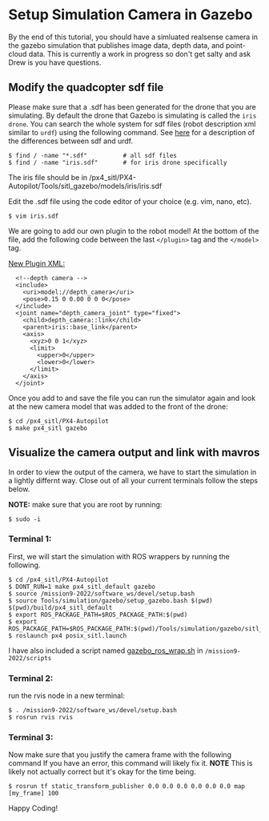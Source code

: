 # Setup Simulation Camera in Gazebo

By the end of this tutorial, you should have a simluated realsense camera in the gazebo simulation that publishes image data, depth data, and point-cloud data. This is currently a work in progress so don't get salty and ask Drew is you have questions. 

## Modify the quadcopter sdf file

Please make sure that a .sdf has been generated for the drone that you are simulating. By default the drone that Gazebo is simulating is called the `iris drone`. You can search the whole system for sdf files (robot description xml similar to `urdf`) using the following command. See [here](https://newscrewdriver.com/2018/07/31/ros-notes-urdf-vs-gazebo-sdf/#:~:text=My%20understanding%20can%20be%20boiled,can%20be%20represented%20in%20URDF.) for a description of the differences between sdf and urdf.

```
$ find / -name "*.sdf"          # all sdf files
$ find / -name "iris.sdf"       # for iris drone specifically
```
The iris file should be in /px4_sitl/PX4-Autopilot/Tools/sitl_gazebo/models/iris/iris.sdf

Edit the .sdf file using the code editor of your choice (e.g. vim, nano, etc).

```
$ vim iris.sdf
```

We are going to add our own plugin to the robot model! At the bottom of the file, add the following code between the last `</plugin>` tag and the `</model>` tag.

<ins>New Plugin XML:</ins>
```
  <!--depth camera -->
  <include>
    <uri>model://depth_camera</uri>
    <pose>0.15 0 0.00 0 0 0</pose>
  </include>
  <joint name="depth_camera_joint" type="fixed">
    <child>depth_camera::link</child>
    <parent>iris::base_link</parent>
    <axis>
      <xyz>0 0 1</xyz>
      <limit>
        <upper>0</upper>
        <lower>0</lower>
      </limit>
    </axis>
  </joint>
```

Once you add to and save the file you can run the simulator again and look at the new camera model that was added to the front of the drone:
```
$ cd /px4_sitl/PX4-Autopilot
$ make px4_sitl gazebo
```


## Visualize the camera output and link with mavros

In order to view the output of the camera, we have to start the simulation in a lightly differnt way. Close out of all your current terminals follow the steps below.

**NOTE:** make sure that you are root by running:
```
$ sudo -i
```

### **Terminal 1:**
First, we will start the simulation with ROS wrappers by running the following. 

```
$ cd /px4_sitl/PX4-Autopilot
$ DONT_RUN=1 make px4_sitl_default gazebo
$ source /mission9-2022/software_ws/devel/setup.bash
$ source Tools/simulation/gazebo/setup_gazebo.bash $(pwd) $(pwd)/build/px4_sitl_default
$ export ROS_PACKAGE_PATH=$ROS_PACKAGE_PATH:$(pwd)
$ export ROS_PACKAGE_PATH=$ROS_PACKAGE_PATH:$(pwd)/Tools/simulation/gazebo/sitl_gazebo
$ roslaunch px4 posix_sitl.launch
```

I have also included a script named [gazebo_ros_wrap.sh](../scripts/install_everything.sh) in `/mission9-2022/scripts`

### **Terminal 2:**
run the rvis node in a new terminal:
```
$ . /mission9-2022/software_ws/devel/setup.bash
$ rosrun rvis rvis
```

### **Terminal 3:**
Now make sure that you justify the camera frame with the following command
If you have an error, this command will likely fix it.
**NOTE** This is likely not actually correct but it's okay for the time being.
```
$ rosrun tf static_transform_publisher 0.0 0.0 0.0 0.0 0.0 0.0 map [my_frame] 100
```



Happy Coding!

